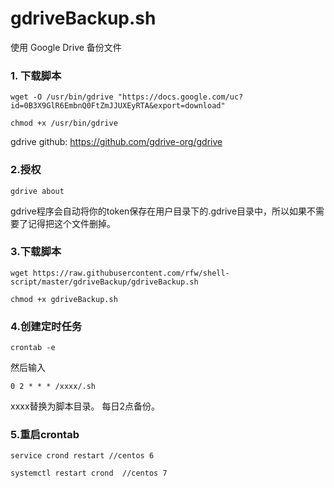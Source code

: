 # gdriveBackup.sh

使用 Google Drive 备份文件

### 1. 下载脚本

```
wget -O /usr/bin/gdrive "https://docs.google.com/uc?id=0B3X9GlR6EmbnQ0FtZmJJUXEyRTA&export=download"

chmod +x /usr/bin/gdrive
```
gdrive github: https://github.com/gdrive-org/gdrive


### 2.授权

```
gdrive about
```
gdrive程序会自动将你的token保存在用户目录下的.gdrive目录中，所以如果不需要了记得把这个文件删掉。

### 3.下载脚本

```
wget https://raw.githubusercontent.com/rfw/shell-script/master/gdriveBackup/gdriveBackup.sh

chmod +x gdriveBackup.sh
```

### 4.创建定时任务

```
crontab -e
```
然后输入
```
0 2 * * * /xxxx/.sh
```
xxxx替换为脚本目录。
每日2点备份。

### 5.重启crontab

```
service crond restart //centos 6

systemctl restart crond  //centos 7
```
